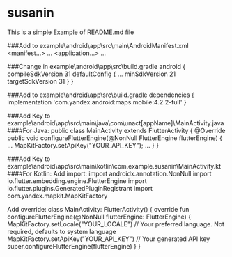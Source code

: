 # susanin

This is a simple Example of README.md file

###Add to example\android\app\src\main\AndroidManifest.xml
<manifest...>
    <uses-permission android:name="android.permission.INTERNET"/>
    <uses-permission android:name="android.permission.ACCESS_FINE_LOCATION" />
    ...
    <application...>
    ...
    </application>
</manifest>

###Change in example\android\app\src\build.gradle
android {
    compileSdkVersion 31
    defaultConfig {
        ...
        minSdkVersion 21
        targetSdkVersion 31
    }
}

###Add to example\android\app\src\build.gradle
dependencies {
    implementation 'com.yandex.android:maps.mobile:4.2.2-full'
}

###Add Key to example\android\app\src\main\java\com\unact\[appName]\MainActivity.java
####For Java:
public class MainActivity extends FlutterActivity {
    @Override
    public void configureFlutterEngine(@NonNull FlutterEngine flutterEngine) {
        ...
        MapKitFactory.setApiKey("YOUR_API_KEY");
        ...
    }
}

###Add Key to example\android\app\src\main\kotlin\com.example.susanin\MainActivity.kt
####For Kotlin:
Add import:
import androidx.annotation.NonNull
import io.flutter.embedding.engine.FlutterEngine
import io.flutter.plugins.GeneratedPluginRegistrant
import com.yandex.mapkit.MapKitFactory

Add override:
class MainActivity: FlutterActivity() {
    override fun configureFlutterEngine(@NonNull flutterEngine: FlutterEngine) {
        MapKitFactory.setLocale("YOUR_LOCALE") // Your preferred language. Not required, defaults to system language
        MapKitFactory.setApiKey("YOUR_API_KEY") // Your generated API key
        super.configureFlutterEngine(flutterEngine)
    }
}